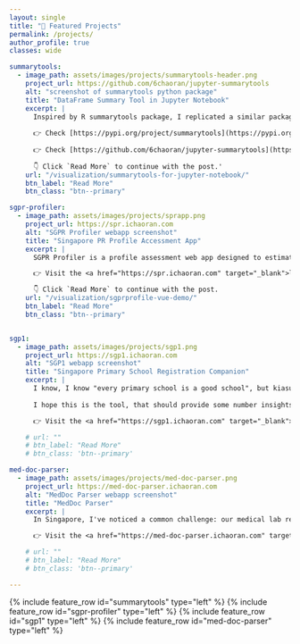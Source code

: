 ```yaml
---
layout: single
title: "🚀 Featured Projects"
permalink: /projects/
author_profile: true
classes: wide

summarytools:
  - image_path: assets/images/projects/summarytools-header.png    
    project_url: https://github.com/6chaoran/jupyter-summarytools
    alt: "screenshot of summarytools python package"
    title: "DataFrame Summary Tool in Jupyter Notebook"
    excerpt: |
      Inspired by R summarytools package, I replicated a similar package in Jupyter Notebook. This is python version of summarytools, which is used to generate standardized and comprehensive summary of dataframe in Jupyter Notebooks.
    
      👉 Check [https://pypi.org/project/summarytools](https://pypi.org/project/summarytools) for installation & quick start.
    
      👉 Check [https://github.com/6chaoran/jupyter-summarytools](https://github.com/6chaoran/jupyter-summarytools) for the source code.
        
      👇 Click `Read More` to continue with the post.'
    url: "/visualization/summarytools-for-jupyter-notebook/"
    btn_label: "Read More"
    btn_class: "btn--primary"

sgpr-profiler:
  - image_path: assets/images/projects/sprapp.png   
    project_url: https://spr.ichaoran.com
    alt: "SGPR Profiler webapp screenshot"
    title: "Singapore PR Profile Accessment App"
    excerpt: |
      SGPR Profiler is a profile assessment web app designed to estimate the odds of obtaining PR residency based on voluntarily contributed past records. In this app, users are allowed to view recent application profiles contributed by others. Some high-level insights/statistics are also provided for quick reference.

      👉 Visit the <a href="https://spr.ichaoran.com" target="_blank">link</a> to get started.

      👇 Click `Read More` to continue with the post.
    url: "/visualization/sgprprofile-vue-demo/"
    btn_label: "Read More"
    btn_class: "btn--primary"


sgp1:
  - image_path: assets/images/projects/sgp1.png  
    project_url: https://sgp1.ichaoran.com  
    alt: "SGP1 webapp screenshot"
    title: "Singapore Primary School Registration Companion"
    excerpt: | 
      I know, I know "every primary school is a good school", but kiasu parents still cautiously plan their strategies for their little ones' primary one registration. Some quetisons are appareantly brother the parents. Shall I join the parent voluneer program now to secure the 2B round ? Shall I move to another district that is less competitive in P1 application?
      
      I hope this is the tool, that should provide some number insights to help with your important decisions. Lastly, may your kid goes to the dream school, as you wish!

      👉 Visit the <a href="https://sgp1.ichaoran.com" target="_blank">link</a> to get started.

    # url: ""
    # btn_label: "Read More"
    # btn_class: 'btn--primary'

med-doc-parser:
  - image_path: assets/images/projects/med-doc-parser.png   
    project_url: https://med-doc-parser.ichaoran.com 
    alt: "MedDoc Parser webapp screenshot"
    title: "MedDoc Parser"
    excerpt: | 
      In Singapore, I've noticed a common challenge: our medical lab reports are often still in non-digital formats, making it tough to manage our health data effectively. Inspired by this, I've developed a web app, which allows users to effortlessly convert photos of their medical reports into organized tables, enabling easier analysis of the health history. I'm excited to share this tool, hoping it can help others navigate their health journeys with greater ease.

      👉 Visit the <a href="https://med-doc-parser.ichaoran.com" target="_blank">link</a> to get started.

    # url: ""
    # btn_label: "Read More"
    # btn_class: 'btn--primary'

---
```

{% include feature_row id="summarytools" type="left" %}
{% include feature_row id="sgpr-profiler" type="left" %}
{% include feature_row id="sgp1" type="left" %}
{% include feature_row id="med-doc-parser" type="left" %}


<style>

  #page-title {
    margin: 20px 0 40px 0;
  }

  .archive__item-teaser {
    /* width: 40%;
    min-width: 380px; */
    border: 1px solid;
    border-radius: 0.5rem;
    max-height: 300px;
    background-position: center;
  }

  /* .archive__item {
    display: flex;
    flex-wrap: wrap
  }



  .archive__item-body {
    margin-left: 1rem;

  }

  .feature__item--left .archive__item-body {
    width: 50%;
    min-width: 380px;

  } */

  .btn--primary {
    background-color: #2f7d95;
  }
</style>